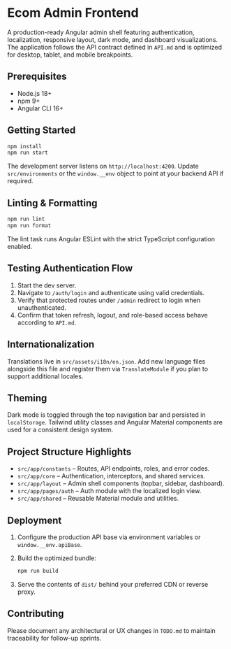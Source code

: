 # Ecom Admin Frontend

A production-ready Angular admin shell featuring authentication, localization, responsive layout, dark mode, and dashboard visualizations. The application follows the API contract defined in `API.md` and is optimized for desktop, tablet, and mobile breakpoints.

## Prerequisites

- Node.js 18+
- npm 9+
- Angular CLI 16+

## Getting Started

```bash
npm install
npm run start
```

The development server listens on `http://localhost:4200`. Update `src/environments` or the `window.__env` object to point at your backend API if required.

## Linting & Formatting

```bash
npm run lint
npm run format
```

The lint task runs Angular ESLint with the strict TypeScript configuration enabled.

## Testing Authentication Flow

1. Start the dev server.
2. Navigate to `/auth/login` and authenticate using valid credentials.
3. Verify that protected routes under `/admin` redirect to login when unauthenticated.
4. Confirm that token refresh, logout, and role-based access behave according to `API.md`.

## Internationalization

Translations live in `src/assets/i18n/en.json`. Add new language files alongside this file and register them via `TranslateModule` if you plan to support additional locales.

## Theming

Dark mode is toggled through the top navigation bar and persisted in `localStorage`. Tailwind utility classes and Angular Material components are used for a consistent design system.

## Project Structure Highlights

- `src/app/constants` – Routes, API endpoints, roles, and error codes.
- `src/app/core` – Authentication, interceptors, and shared services.
- `src/app/layout` – Admin shell components (topbar, sidebar, dashboard).
- `src/app/pages/auth` – Auth module with the localized login view.
- `src/app/shared` – Reusable Material module and utilities.

## Deployment

1. Configure the production API base via environment variables or `window.__env.apiBase`.
2. Build the optimized bundle:

   ```bash
   npm run build
   ```

3. Serve the contents of `dist/` behind your preferred CDN or reverse proxy.

## Contributing

Please document any architectural or UX changes in `TODO.md` to maintain traceability for follow-up sprints.
